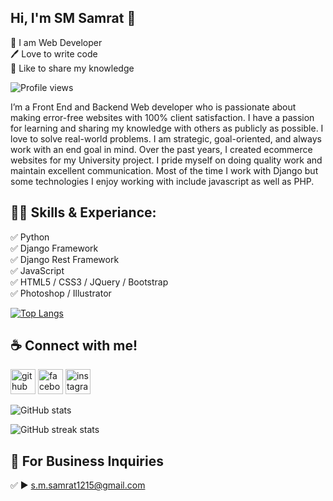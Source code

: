 ## Hi, I'm SM Samrat 👋
<p>
👑 I am Web Developer <br> 
🖊️ Love to write code <br> 
🎤 Like to share my knowledge </p> 

![Profile views](https://gpvc.arturio.dev/smsamrat) 

I’m a Front End and Backend Web developer who is passionate about making error-free websites with 100% client satisfaction. I have a passion for learning and sharing my knowledge with others as publicly as possible. I love to solve real-world problems. I am strategic, goal-oriented, and always work with an end goal in mind. Over the past years, I created ecommerce websites for my University project. I pride myself on doing quality work and maintain excellent communication. Most of the time I work with Django but some technologies I enjoy working with include javascript as well as PHP. 

## 👨‍💻 Skills & Experiance: 
✅ Python <br>
✅ Django Framework <br> 
✅ Django Rest Framework <br>
✅ JavaScript <br>
✅ HTML5 / CSS3 / JQuery / Bootstrap <br>
✅ Photoshop / Illustrator <br>

[![Top Langs](https://github-readme-stats.vercel.app/api/top-langs/?username=smsamrat)](https://github.com/anuraghazra/github-readme-stats)

## ☕ Connect with me!
[<img src='https://cdn.jsdelivr.net/npm/simple-icons@3.0.1/icons/github.svg' alt='github' height='40'>](https://github.com/smsamrat)  [<img src='https://cdn.jsdelivr.net/npm/simple-icons@3.0.1/icons/facebook.svg' alt='facebook' height='40'>](https://www.facebook.com/csesamrat)  [<img src='https://cdn.jsdelivr.net/npm/simple-icons@3.0.1/icons/instagram.svg' alt='instagram' height='40'>](https://www.instagram.com/eng_samrat_cse/)  

![GitHub stats](https://github-readme-stats.vercel.app/api?username=smsamrat&show_icons=true) 

![GitHub streak stats](https://github-readme-streak-stats.herokuapp.com/?user=smsamrat)  

## 📧 For Business Inquiries 
✅  ► s.m.samrat1215@gmail.com
